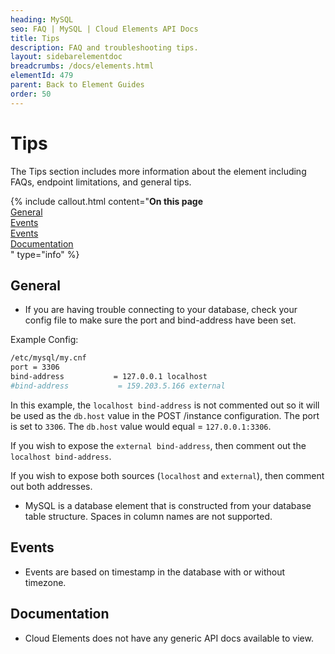 ```yaml
---
heading: MySQL
seo: FAQ | MySQL | Cloud Elements API Docs
title: Tips
description: FAQ and troubleshooting tips.
layout: sidebarelementdoc
breadcrumbs: /docs/elements.html
elementId: 479
parent: Back to Element Guides
order: 50
---
```


# Tips

The Tips section includes more information about the element including FAQs, endpoint limitations, and general tips.

{% include callout.html content="<strong>On this page</strong></br><a href=#general>General</a></br><a href=#events>Events</a></br><a href=#events>Events</a></br><a href=#documentation>Documentation</a></br>" type="info" %}

## General

* If you are having trouble connecting to your database, check your config file to make sure the port and bind-address have been set.

Example Config:

```bash
/etc/mysql/my.cnf
port = 3306
bind-address           = 127.0.0.1 localhost
#bind-address           = 159.203.5.166 external
```

In this example, the `localhost bind-address` is not commented out so it will be used as the `db.host` value in the POST /instance configuration.
The port is set to `3306`.  The `db.host` value would equal = `127.0.0.1:3306`.

If you wish to expose the `external bind-address`, then comment out the `localhost bind-address`.

If you wish to expose both sources (`localhost` and `external`), then comment out both addresses.

* MySQL is a database element that is constructed from your database table structure. Spaces in column names are not supported.

## Events

* Events are based on timestamp in the database with or without timezone.

## Documentation

* Cloud Elements does not have any generic API docs available to view.
